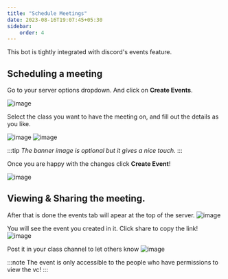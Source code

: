 ```yaml
---
title: "Schedule Meetings"
date: 2023-08-16T19:07:45+05:30
sidebar:
    order: 4
---
```


This bot is tightly integrated with discord's events feature.

## Scheduling a meeting

Go to your server options dropdown. And click on **Create Events**.

![image](https://i.imgur.com/GNusGOP.png)

Select the class you want to have the meeting on, and fill out the details as you like.

![image](https://i.imgur.com/o8ayW5E.png)
![image](https://i.imgur.com/e2fuaWV.png)

:::tip
_The banner image is optional but it gives a nice touch._
:::

Once you are happy with the changes click **Create Event**!

![image](https://i.imgur.com/u61PM4a.png)

## Viewing & Sharing the meeting.

After that is done the events tab will apear at the top of the server.
![image](https://i.imgur.com/LsL8GZU.png)

You will see the event you created in it. Click share to copy the link!
![image](https://i.imgur.com/1WeYQv2.png)

Post it in your class channel to let others know
![image](https://i.imgur.com/tEmRmRY.png)

:::note
The event is only accessible to the people who have permissions to view the vc!
:::
